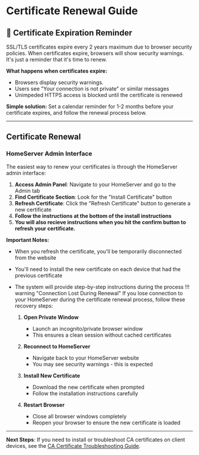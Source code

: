 # Certificate Renewal Guide

## 📅 Certificate Expiration Reminder

SSL/TLS certificates expire every 2 years maximum due to browser security policies. When certificates expire, browsers will show security warnings. It's just a reminder that it's time to renew.

**What happens when certificates expire:**
- Browsers display security warnings.
- Users see "Your connection is not private" or similar messages
- Unimpeded HTTPS access is blocked until the certificate is renewed

**Simple solution:** Set a calendar reminder for 1-2 months before your certificate expires, and follow the renewal process below.

---

## Certificate Renewal 

### HomeServer Admin Interface

The easiest way to renew your certificates is through the HomeServer admin interface:

1. **Access Admin Panel**: Navigate to your HomeServer and go to the Admin tab
2. **Find Certificate Section**: Look for the "Install Certificate" button
3. **Refresh Certificate**: Click the "Refresh Certificate" button to generate a new certificate
4. **Follow the instructions at the bottom of the install instructions**
5. **You will also recieve instructions when you hit the confirm button to refresh your certificate.**

**Important Notes:**
- When you refresh the certificate, you'll be temporarily disconnected from the website
- You'll need to install the new certificate on each device that had the previous certificate
- The system will provide step-by-step instructions during the process
!!! warning "Connection Lost During Renewal"
    If you lose connection to your HomeServer during the certificate renewal process, follow these recovery steps:

    1. **Open Private Window**
       - Launch an incognito/private browser window
       - This ensures a clean session without cached certificates

    2. **Reconnect to HomeServer**
       - Navigate back to your HomeServer website
       - You may see security warnings - this is expected

    3. **Install New Certificate**
       - Download the new certificate when prompted
       - Follow the installation instructions carefully

    4. **Restart Browser**
       - Close all browser windows completely
       - Reopen your browser to ensure the new certificate is loaded

---

**Next Steps**: If you need to install or troubleshoot CA certificates on client devices, see the [CA Certificate Troubleshooting Guide](troubleshooting.md). 